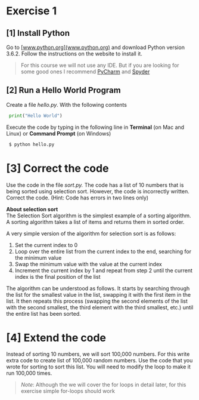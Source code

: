 # Exercise 1

## [1] Install Python
Go to [www.python.org](www.python.org) and download Python version 3.6.2. Follow the instructions on the website to install it.

> For this course we will not use any IDE. But if you are looking for some good ones I recommend [PyCharm](https://www.jetbrains.com/pycharm/) and [Spyder](https://pythonhosted.org/spyder/)

## [2] Run a Hello World Program

Create a file *hello.py*. With the following contents
```python
 print("Hello World")
```
 Execute the code by typing in the following line in **Terminal** (on Mac and Linux) or **Command Prompt** (on Windows)
 ```bash
  $ python hello.py
 ```


# [3] Correct the code
Use the code in the file *sort.py.*
The code has a list of 10 numbers that is being sorted using selection sort. However, the code is incorrectly written. Correct the code. (Hint: Code has errors in two lines only)

**About selection sort** <br>
 The Selection Sort algorithm is the simplest example of a sorting algorithm.  A sorting algorithm takes a list of items and returns them in sorted order.

 A very simple version of the algorithm for selection sort is as follows:
  1. Set the current index to 0
  2. Loop over the entire list from the current index to the end, searching for the minimum value
  3. Swap the minimum value with the value at the current index
  4. Increment the current index by 1 and repeat from step 2 until the current index is the final position of the list

The algorithm can be understood as follows. It starts by searching through the list for the smallest value in the list, swapping it with the first item in the list.  It then repeats this process (swapping the second elements of the list with the second smallest, the third element with the third smallest, etc.) until the entire list has been sorted.

 # [4] Extend the code

 Instead of sorting 10 numbers, we will sort 100,000 numbers. For this write extra code to create list of 100,000 random numbers. Use the code that you wrote for sorting to sort this list. You will need to modify the loop to make it run 100,000 times.

 > *Note*: Although the we will cover the for loops in detail later, for this exercise simple for-loops should work
